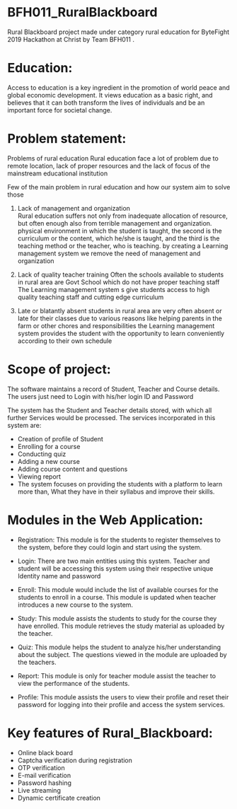 # BFH011_RuralBlackboard
Rural Blackboard project made under category rural education for ByteFight 2019 Hackathon at Christ by Team BFH011 .

# Education: 

Access to education is a key ingredient in the promotion of world peace and global economic development. It views education as a basic right, and believes that it can both transform the lives of individuals and be an important force for societal change. 

# Problem statement:
Problems of rural education
Rural education face a lot of problem due to remote location, lack of proper resources and the lack of focus of the mainstream educational institution 

Few of the main problem in rural education and  how our system aim to solve those 

1.  Lack of management and organization  
       Rural education suffers not only from inadequate allocation of resource, but often enough also from terrible management and organization. physical environment in which the student is taught, the second is the curriculum or the content, which he/she is taught, and the third is the teaching method or the teacher, who is teaching. by creating a Learning management system we remove the need of management and organization 

2.   Lack of quality teacher training
  Often the schools available to students in rural area are Govt School which do not have proper teaching staff The Learning management system s give students access to high quality teaching staff and cutting edge curriculum

3.   Late or blatantly absent
  students in rural area are very often absent or late for their classes due to various reasons like helping  parents in the farm or other chores and responsibilities the Learning management system provides  the student with the opportunity to learn conveniently according to their own schedule 


# Scope of project:

The software maintains a record of Student, Teacher and Course details. The users just need to
Login with his/her login ID and Password

 The system has the Student and Teacher details stored, with which all further Services would be processed.
 The services incorporated in this system are:
- Creation of profile of Student
- Enrolling for a course
- Conducting quiz
- Adding a new course
- Adding course content and questions
- Viewing report
- The system focuses on providing the students with a platform to learn more than, What they have in their syllabus and improve their skills.

# Modules in the Web Application:
- Registration: This module is for the students to register themselves to the system, before they could login and start using the system.
- Login: There are two main entities using this system. Teacher and student will be accessing this system using their respective unique Identity name and password
- Enroll: This module would include the list of available courses for the students to enroll in a course. This module is updated when teacher introduces a new course to the system.
- Study: This module assists the students to study for the course they have enrolled. This module retrieves the study material as uploaded by the teacher.
- Quiz: This module helps the student to analyze his/her understanding about the subject. The questions viewed in the module are uploaded by the teachers.

- Report: This module is only for teacher module assist the teacher to view the performance of the students.
- Profile: This module assists the users to view their profile and reset their password for logging into their profile and access the system services.

 # Key features of Rural_Blackboard:
 - Online black board
 - Captcha verification during registration
 - OTP verification 
 - E-mail verification
 - Password hashing 
 - Live streaming 
 - Dynamic certificate creation 
  

